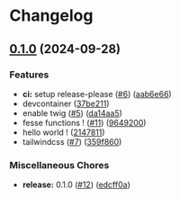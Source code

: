# Changelog

## [0.1.0](https://github.com/trivoallan/racounette/compare/v0.1.0...v0.1.0) (2024-09-28)


### Features

* **ci:** setup release-please ([#6](https://github.com/trivoallan/racounette/issues/6)) ([aab6e66](https://github.com/trivoallan/racounette/commit/aab6e661d701154109f71087804297c0f62f04f1))
* devcontainer ([37be211](https://github.com/trivoallan/racounette/commit/37be2118998d5dc158a9c350bcaddd9394d8f9b1))
* enable twig ([#5](https://github.com/trivoallan/racounette/issues/5)) ([da14aa5](https://github.com/trivoallan/racounette/commit/da14aa50420eaa03f0235b7524aa2c556ff807cb))
* fesse functions ! ([#11](https://github.com/trivoallan/racounette/issues/11)) ([9649200](https://github.com/trivoallan/racounette/commit/96492005531e87f66199da45c6630afcbb826cb0))
* hello world ! ([2147811](https://github.com/trivoallan/racounette/commit/2147811cc3eb639365260a205eab5b6e4e7dea06))
* tailwindcss ([#7](https://github.com/trivoallan/racounette/issues/7)) ([359f860](https://github.com/trivoallan/racounette/commit/359f860103067cdbe732c09f1f2c301511f363dc))


### Miscellaneous Chores

* **release:** 0.1.0 ([#12](https://github.com/trivoallan/racounette/issues/12)) ([edcff0a](https://github.com/trivoallan/racounette/commit/edcff0a4d4fe2417bf6a36b97498994e3fca8392))
